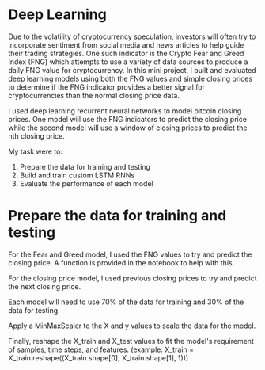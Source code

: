 # Deep Learning

Due to the volatility of cryptocurrency speculation, investors will often try to incorporate sentiment from social media and news articles to help guide their trading strategies. One such indicator is the Crypto Fear and Greed Index (FNG) which attempts to use a variety of data sources to produce a daily FNG value for cryptocurrency. In this mini project, I built and evaluated deep learning models using both the FNG values and simple closing prices to determine if the FNG indicator provides a better signal for cryptocurrencies than the normal closing price data.

I used deep learning recurrent neural networks to model bitcoin closing prices. One model will use the FNG indicators to predict the closing price while the second model will use a window of closing prices to predict the nth closing price.

My task were to:

1.  Prepare the data for training and testing
2.  Build and train custom LSTM RNNs
3.  Evaluate the performance of each model

# Prepare the data for training and testing

For the Fear and Greed model, I used the FNG values to try and predict the closing price. A function is provided in the notebook to help with this.

For the closing price model, I used previous closing prices to try and predict the next closing price.

Each model will need to use 70% of the data for training and 30% of the data for testing.

Apply a MinMaxScaler to the X and y values to scale the data for the model.

Finally, reshape the X_train and X_test values to fit the model's requirement of samples, time steps, and features. (example: X_train = X_train.reshape((X_train.shape[0], X_train.shape[1], 1)))



